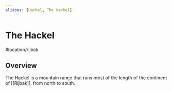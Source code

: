 ```yaml
---
aliases: [Hackel, The Hackel]
---
```


# The Hackel
#location/rijbak

## Overview
The Hackel is a mountain range that runs most of the length of the continent of [[Rijbak]], from north to south.